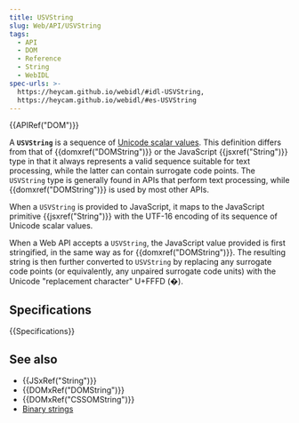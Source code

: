 ```yaml
---
title: USVString
slug: Web/API/USVString
tags:
  - API
  - DOM
  - Reference
  - String
  - WebIDL
spec-urls: >-
  https://heycam.github.io/webidl/#idl-USVString,
  https://heycam.github.io/webidl/#es-USVString
---
```

{{APIRef("DOM")}}

A **`USVString`** is a sequence of [Unicode scalar values](http://www.unicode.org/glossary/#unicode_scalar_value). This definition differs from that of {{domxref("DOMString")}} or the JavaScript {{jsxref("String")}} type in that it always represents a valid sequence suitable for text processing, while the latter can contain surrogate code points. The `USVString` type is generally found in APIs that perform text processing, while {{domxref("DOMString")}} is used by most other APIs.

When a `USVString` is provided to JavaScript, it maps to the JavaScript primitive {{jsxref("String")}} with the UTF-16 encoding of its sequence of Unicode scalar values.

When a Web API accepts a `USVString`, the JavaScript value provided is first stringified, in the same way as for {{domxref("DOMString")}}. The resulting string is then further converted to `USVString` by replacing any surrogate code points (or equivalently, any unpaired surrogate code units) with the Unicode "replacement character" U+FFFD (�).

## Specifications

{{Specifications}}

## See also

- {{JSxRef("String")}}
- {{DOMxRef("DOMString")}}
- {{DOMxRef("CSSOMString")}}
- [Binary strings](/en-US/docs/Web/API/DOMString/Binary)
